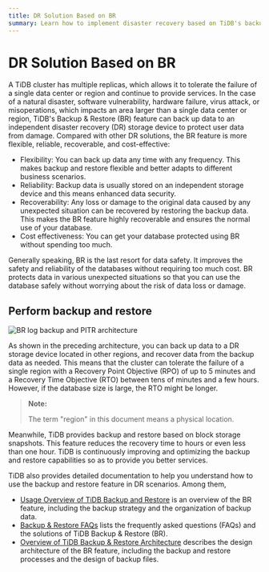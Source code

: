 ```yaml
---
title: DR Solution Based on BR
summary: Learn how to implement disaster recovery based on TiDB's backup and restore feature.
---
```


# DR Solution Based on BR

A TiDB cluster has multiple replicas, which allows it to tolerate the failure of a single data center or region and continue to provide services. In the case of a natural disaster, software vulnerability, hardware failure, virus attack, or misoperations, which impacts an area larger than a single data center or region, TiDB's Backup & Restore (BR) feature can back up data to an independent disaster recovery (DR) storage device to protect user data from damage. Compared with other DR solutions, the BR feature is more flexible, reliable, recoverable, and cost-effective:

- Flexibility: You can back up data any time with any frequency. This makes backup and restore flexible and better adapts to different business scenarios.
- Reliability: Backup data is usually stored on an independent storage device and this means enhanced data security.
- Recoverability: Any loss or damage to the original data caused by any unexpected situation can be recovered by restoring the backup data. This makes the BR feature highly recoverable and ensures the normal use of your database.
- Cost effectiveness: You can get your database protected using BR without spending too much.

Generally speaking, BR is the last resort for data safety. It improves the safety and reliability of the databases without requiring too much cost. BR protects data in various unexpected situations so that you can use the database safely without worrying about the risk of data loss or damage.

## Perform backup and restore

![BR log backup and PITR architecture](https://download.pingcap.com/images/docs/dr/dr-backup-and-restore.png)

As shown in the preceding architecture, you can back up data to a DR storage device located in other regions, and recover data from the backup data as needed. This means that the cluster can tolerate the failure of a single region with a Recovery Point Objective (RPO) of up to 5 minutes and a Recovery Time Objective (RTO) between tens of minutes and a few hours. However, if the database size is large, the RTO might be longer.

> **Note:**
>
> The term "region" in this document means a physical location.

Meanwhile, TiDB provides backup and restore based on block storage snapshots. This feature reduces the recovery time to hours or even less than one hour. TiDB is continuously improving and optimizing the backup and restore capabilities so as to provide you better services.

TiDB also provides detailed documentation to help you understand how to use the backup and restore feature in DR scenarios. Among them,

- [Usage Overview of TiDB Backup and Restore](/br/br-use-overview.md) is an overview of the BR feature, including the backup strategy and the organization of backup data.
- [Backup & Restore FAQs](/faq/backup-and-restore-faq.md) lists the frequently asked questions (FAQs) and the solutions of TiDB Backup & Restore (BR).
- [Overview of TiDB Backup & Restore Architecture](/br/backup-and-restore-design.md) describes the design architecture of the BR feature, including the backup and restore processes and the design of backup files.
